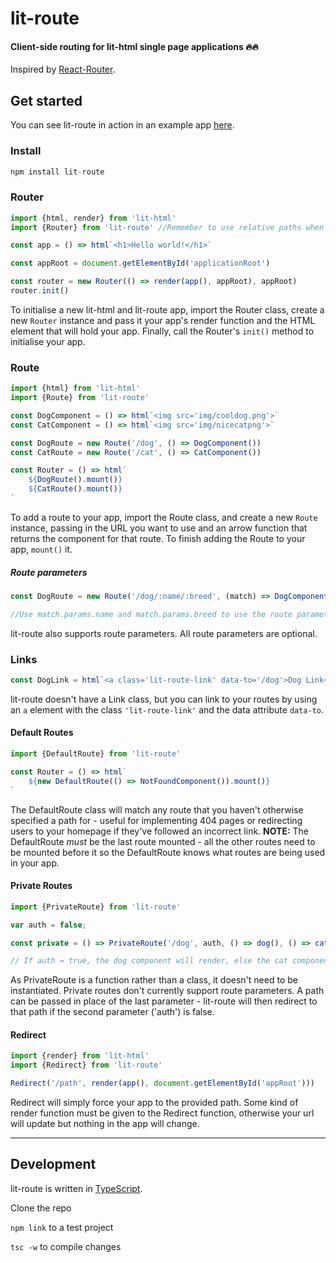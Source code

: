 # lit-route

#### Client-side routing for lit-html single page applications :fire::fire:

Inspired by [React-Router](https://reacttraining.com/react-router/).

## Get started

You can see lit-route in action in an example app [here](https://github.com/jamesddavies/lit-pl).

### Install

```javascript
npm install lit-route
```

### Router

```javascript
import {html, render} from 'lit-html'
import {Router} from 'lit-route' //Remember to use relative paths when using ES6 modules

const app = () => html`<h1>Hello world!</h1>`

const appRoot = document.getElementById('applicationRoot')

const router = new Router(() => render(app(), appRoot), appRoot)
router.init()
```

To initialise a new lit-html and lit-route app, import the Router class, create a new ```Router``` instance and pass it your app's render function and the HTML element that will hold your app. Finally, call the Router's ``` init() ``` method to initialise your app.

### Route

```javascript
import {html} from 'lit-html'
import {Route} from 'lit-route'

const DogComponent = () => html`<img src='img/cooldog.png'>`
const CatComponent = () => html`<img src='img/nicecatpng'>`

const DogRoute = new Route('/dog', () => DogComponent())
const CatRoute = new Route('/cat', () => CatComponent())

const Router = () => html`
    ${DogRoute().mount()}
    ${CatRoute().mount()}
`
```

To add a route to your app, import the Route class, and create a new ```Route``` instance, passing in the URL you want to use and an arrow function that returns the component for that route. To finish adding the Route to your app, ```mount()``` it.

##### Route parameters

```javascript
const DogRoute = new Route('/dog/:name/:breed', (match) => DogComponent(match))

//Use match.params.name and match.params.breed to use the route parameters in your component.
```

lit-route also supports route parameters. All route parameters are optional.

### Links

```javascript
const DogLink = html`<a class='lit-route-link' data-to='/dog'>Dog Link</a>`
```

lit-route doesn't have a Link class, but you can link to your routes by using an ```a``` element with the class ```'lit-route-link'``` and the data attribute ```data-to```.

#### Default Routes

```javascript
import {DefaultRoute} from 'lit-route'

const Router = () => html`
    ${new DefaultRoute(() => NotFoundComponent()).mount()}
`
```

The DefaultRoute class will match any route that you haven't otherwise specified a path for - useful for implementing 404 pages or redirecting users to your homepage if they've followed an incorrect link. **NOTE:** The DefaultRoute *must* be the last route mounted - all the other routes need to be mounted before it so the DefaultRoute knows what routes are being used in your app.

#### Private Routes

```javascript
import {PrivateRoute} from 'lit-route'

var auth = false;

const private = () => PrivateRoute('/dog', auth, () => dog(), () => cat())

// If auth = true, the dog component will render, else the cat component will render.
```

As PrivateRoute is a function rather than a class, it doesn't need to be instantiated. Private routes don't currently support route parameters. A path can be passed in place of the last parameter - lit-route will then redirect to that path if the second parameter ('auth') is false.

#### Redirect

```javascript
import {render} from 'lit-html'
import {Redirect} from 'lit-route'

Redirect('/path', render(app(), document.getElementById('appRoot')))
```

Redirect will simply force your app to the provided path. Some kind of render function must be given to the Redirect function, otherwise your url will update but nothing in the app will change.

---
## Development

lit-route is written in [TypeScript](https://www.typescriptlang.org/).

Clone the repo

```npm link``` to a test project

```tsc -w``` to compile changes